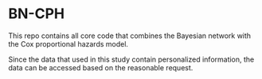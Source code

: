 # BN-CPH
This repo contains all core code that combines the Bayesian network with the Cox proportional hazards model.

Since the data that used in this study contain personalized information, the data can be accessed based on the reasonable request.
